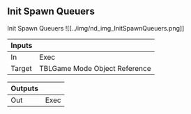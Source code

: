 ## Init Spawn Queuers
Init Spawn Queuers
![[../img/nd_img_InitSpawnQueuers.png]]

|Inputs||
|--|--|
| In | Exec |
| Target | TBLGame Mode Object Reference |

|Outputs||
|--|--|
| Out | Exec |
